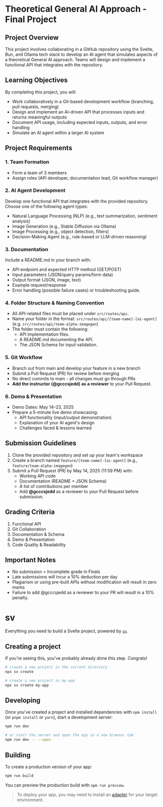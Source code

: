 # Theoretical General AI Approach - Final Project

## Project Overview
This project involves collaborating in a GitHub repository using the Svelte, Bun, and Ollama tech stack to develop an AI agent that simulates aspects of a theoretical General AI approach. Teams will design and implement a functional API that integrates with the repository.

## Learning Objectives
By completing this project, you will:
- Work collaboratively in a Git-based development workflow (branching, pull requests, merging)
- Design and implement an AI-driven API that processes inputs and returns meaningful outputs
- Document API usage, including expected inputs, outputs, and error handling
- Simulate an AI agent within a larger AI system

## Project Requirements

### 1. Team Formation
- Form a team of 3 members
- Assign roles (API developer, documentation lead, Git workflow manager)

### 2. AI Agent Development
Develop one functional API that integrates with the provided repository. Choose one of the following agent types:
- Natural Language Processing (NLP) (e.g., text summarization, sentiment analysis)
- Image Generation (e.g., Stable Diffusion via Ollama)
- Image Processing (e.g., object detection, filters)
- Decision-Making Agent (e.g., rule-based or LLM-driven reasoning)

### 3. Documentation
Include a README.md in your branch with:
- API endpoint and expected HTTP method (GET/POST)
- Input parameters (JSON/query params/form data)
- Output format (JSON, image, text)
- Example request/response
- Error handling (possible failure cases) or troubleshooting guide.

### 4. Folder Structure & Naming Convention
- All API-related files must be placed under `src/routes/api`.
- Name your folder in the format: `src/routes/api/[team-name]-[ai-agent]` (e.g. `src/routes/api/team-alpha-imagegen`)
- The folder must contain the following:
  - API implementation files.
  - A README.md documenting the API.
  - The JSON Schema for input validation.

### 5. Git Workflow
- Branch out from main and develop your feature in a new branch
- Submit a Pull Request (PR) for review before merging
- No direct commits to main - all changes must go through PRs
- **Add the instructor (@gcccsjedd) as a reviewer** to your Pull Request.

### 6. Demo & Presentation
- Demo Dates: May 14–23, 2025
- Prepare a 5-minute live demo showcasing:
  - API functionality (input/output demonstration)
  - Explanation of your AI agent's design
  - Challenges faced & lessons learned

## Submission Guidelines
1. Clone the provided repository and set up your team's workspace
2. Create a branch named `feature/[team-name]-[ai-agent]` (e.g., `feature/team-alpha-imagegen`)
3. Submit a Pull Request (PR) by May 14, 2025 (11:59 PM) with:
   - Working API code
   - Documentation (README + JSON Schema)
   - A list of contributions per member
   - Add **@gcccsjedd** as a reviewer to your Pull Request before submission.

## Grading Criteria
1. Functional API
2. Git Collaboration
3. Documentation & Schema
4. Demo & Presentation
5. Code Quality & Readability

## Important Notes
- No submission = Incomplete grade in Finals
- Late submissions will incur a 10% deduction per day
- Plagiarism or using pre-built APIs without modification will result in zero marks
- Failure to add @gcccsjedd as a reviewer to your PR will result in a 10% penalty.

# sv

Everything you need to build a Svelte project, powered by [`sv`](https://github.com/sveltejs/cli).

## Creating a project

If you're seeing this, you've probably already done this step. Congrats!

```bash
# create a new project in the current directory
npx sv create

# create a new project in my-app
npx sv create my-app
```

## Developing

Once you've created a project and installed dependencies with `npm install` (or `pnpm install` or `yarn`), start a development server:

```bash
npm run dev

# or start the server and open the app in a new browser tab
npm run dev -- --open
```

## Building

To create a production version of your app:

```bash
npm run build
```

You can preview the production build with `npm run preview`.

> To deploy your app, you may need to install an [adapter](https://svelte.dev/docs/kit/adapters) for your target environment.